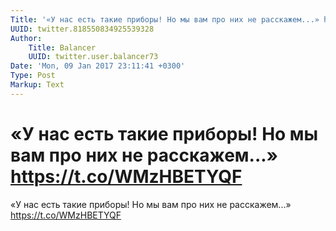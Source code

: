 ```yaml
---
Title: '«У нас есть такие приборы! Но мы вам про них не расскажем...» https://t.co/WMzHBETYQF'
UUID: twitter.818550834925539328
Author:
    Title: Balancer
    UUID: twitter.user.balancer73
Date: 'Mon, 09 Jan 2017 23:11:41 +0300'
Type: Post
Markup: Text
---
```


# «У нас есть такие приборы! Но мы вам про них не расскажем...» https://t.co/WMzHBETYQF

«У нас есть такие приборы! Но мы вам про них не
расскажем...» https://t.co/WMzHBETYQF